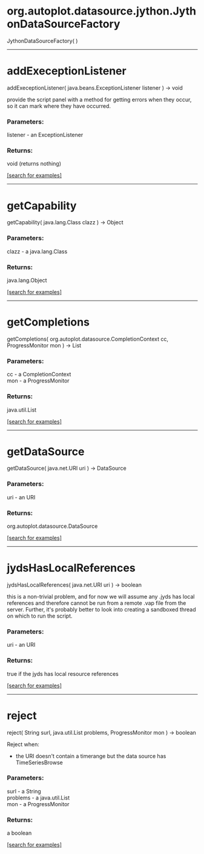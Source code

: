 # org.autoplot.datasource.jython.JythonDataSourceFactory
JythonDataSourceFactory( )


***
<a name="addExeceptionListener"></a>
# addExeceptionListener
addExeceptionListener( java.beans.ExceptionListener listener ) &rarr; void

provide the script panel with a method for getting errors when they 
 occur, so it can mark where they have occurred.

### Parameters:
listener - an ExceptionListener

### Returns:
void (returns nothing)


<a href="https://github.com/autoplot/dev/search?q=addExeceptionListener&unscoped_q=addExeceptionListener">[search for examples]</a>

***
<a name="getCapability"></a>
# getCapability
getCapability( java.lang.Class clazz ) &rarr; Object



### Parameters:
clazz - a java.lang.Class

### Returns:
java.lang.Object


<a href="https://github.com/autoplot/dev/search?q=getCapability&unscoped_q=getCapability">[search for examples]</a>

***
<a name="getCompletions"></a>
# getCompletions
getCompletions( org.autoplot.datasource.CompletionContext cc, ProgressMonitor mon ) &rarr; List



### Parameters:
cc - a CompletionContext
<br>mon - a ProgressMonitor

### Returns:
java.util.List


<a href="https://github.com/autoplot/dev/search?q=getCompletions&unscoped_q=getCompletions">[search for examples]</a>

***
<a name="getDataSource"></a>
# getDataSource
getDataSource( java.net.URI uri ) &rarr; DataSource



### Parameters:
uri - an URI

### Returns:
org.autoplot.datasource.DataSource


<a href="https://github.com/autoplot/dev/search?q=getDataSource&unscoped_q=getDataSource">[search for examples]</a>

***
<a name="jydsHasLocalReferences"></a>
# jydsHasLocalReferences
jydsHasLocalReferences( java.net.URI uri ) &rarr; boolean

this is a non-trivial problem, and for now we will
 assume any .jyds has local references and therefore cannot
 be run from a remote .vap file from the server.  Further, it's 
 probably better to look into creating a sandboxed thread on which 
 to run the script.

### Parameters:
uri - an URI

### Returns:
true if the jyds has local resource references

<a href="https://github.com/autoplot/dev/search?q=jydsHasLocalReferences&unscoped_q=jydsHasLocalReferences">[search for examples]</a>

***
<a name="reject"></a>
# reject
reject( String surl, java.util.List problems, ProgressMonitor mon ) &rarr; boolean

Reject when:
   - the URI doesn't contain a timerange but the data source has TimeSeriesBrowse

### Parameters:
surl - a String
<br>problems - a java.util.List
<br>mon - a ProgressMonitor

### Returns:
a boolean


<a href="https://github.com/autoplot/dev/search?q=reject&unscoped_q=reject">[search for examples]</a>

